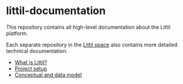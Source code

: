 # littil-documentation

This repository contains all high-level documentation about the Littil platform.

Each separate repository in the [Littil space](https://github.com/Devoxx4Kids-NPO) also contains more detailed technical documentation.

* [What is Littil?](https://littil.org/)
* [Project setup](CONTRIBUTE.md)
* [Conceptual and data model](model.md)


